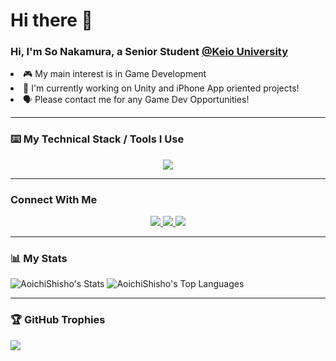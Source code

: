 # Hi there 👋

<h3>Hi, I'm So Nakamura, a Senior Student <a href="keio.ac.jp">@Keio University</a> </h3> 

<li>🎮 My main interest is in Game Development</li>
<li>📱 I'm currently working on Unity and iPhone App oriented projects!
<li>🗣️ Please contact me for any Game Dev Opportunities!</li>

---

### ⌨️ My Technical Stack / Tools I Use
<p align="center">
  <img src="https://skillicons.dev/icons?i=unity,cs,cpp,swift,py,java,firebase,r,ruby,js,html,css,react,bootstrap,tailwind,p5js,haskell,git,github,ae,pr,visualstudio,idea,vscode,atom&perline=10" />
</p>

---

### Connect With Me

<p align="center">
  <a href="https://www.linkedin.com/in/so-nakamura-ab544a246/">
    <img src="https://skillicons.dev/icons?i=linkedin" />
  </a>
  <a href="mailto:sonakamura.aoichi@gmail.com">
    <img src="https://skillicons.dev/icons?i=gmail">
  </a>
  <a href="https://www.instagram.com/arumakanso/">
    <img src="https://skillicons.dev/icons?i=instagram" />
  </a>
</p>


---

### 📊 My Stats
![AoichiShisho's Stats](https://github-readme-stats.vercel.app/api?username=AoichiShisho&theme=blueberry&show_icons=true&hide_border=true&count_private=true)
![AoichiShisho's Top Languages](https://github-readme-stats.vercel.app/api/top-langs/?username=AoichiShisho&theme=blueberry&show_icons=true&hide_border=true&layout=compact)

---

### 🏆 GitHub Trophies
![](https://github-profile-trophy.vercel.app/?username=AoichiShisho&theme=radical&no-frame=false&no-bg=true&margin-w=4)

